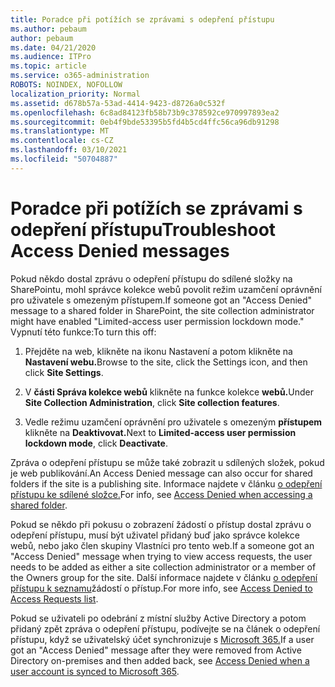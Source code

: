 ```yaml
---
title: Poradce při potížích se zprávami s odepření přístupu
ms.author: pebaum
author: pebaum
ms.date: 04/21/2020
ms.audience: ITPro
ms.topic: article
ms.service: o365-administration
ROBOTS: NOINDEX, NOFOLLOW
localization_priority: Normal
ms.assetid: d678b57a-53ad-4414-9423-d8726a0c532f
ms.openlocfilehash: 6c8ad84123fb58b73b9c378592ce970997893ea2
ms.sourcegitcommit: 0eb4f9bde53395b5fd4b5cd4ffc56ca96db91298
ms.translationtype: MT
ms.contentlocale: cs-CZ
ms.lasthandoff: 03/10/2021
ms.locfileid: "50704887"
---
```

# <a name="troubleshoot-access-denied-messages"></a><span data-ttu-id="3b392-102">Poradce při potížích se zprávami s odepření přístupu</span><span class="sxs-lookup"><span data-stu-id="3b392-102">Troubleshoot Access Denied messages</span></span>

<span data-ttu-id="3b392-103">Pokud někdo dostal zprávu o odepření přístupu do sdílené složky na SharePointu, mohl správce kolekce webů povolit režim uzamčení oprávnění pro uživatele s omezeným přístupem.</span><span class="sxs-lookup"><span data-stu-id="3b392-103">If someone got an "Access Denied" message to a shared folder in SharePoint, the site collection administrator might have enabled "Limited-access user permission lockdown mode."</span></span> <span data-ttu-id="3b392-104">Vypnutí této funkce:</span><span class="sxs-lookup"><span data-stu-id="3b392-104">To turn this off:</span></span> 
  
1. <span data-ttu-id="3b392-105">Přejděte na web, klikněte na ikonu Nastavení a potom klikněte na **Nastavení webu.**</span><span class="sxs-lookup"><span data-stu-id="3b392-105">Browse to the site, click the Settings icon, and then click **Site Settings**.</span></span>
    
2. <span data-ttu-id="3b392-106">V **části Správa kolekce webů** klikněte na funkce kolekce **webů.**</span><span class="sxs-lookup"><span data-stu-id="3b392-106">Under **Site Collection Administration**, click **Site collection features**.</span></span>
    
3. <span data-ttu-id="3b392-107">Vedle režimu uzamčení oprávnění pro uživatele s omezeným **přístupem** klikněte na **Deaktivovat.**</span><span class="sxs-lookup"><span data-stu-id="3b392-107">Next to **Limited-access user permission lockdown mode**, click **Deactivate**.</span></span>
    
<span data-ttu-id="3b392-108">Zpráva o odepření přístupu se může také zobrazit u sdílených složek, pokud je web publikování.</span><span class="sxs-lookup"><span data-stu-id="3b392-108">An Access Denied message can also occur for shared folders if the site is a publishing site.</span></span> <span data-ttu-id="3b392-109">Informace najdete v článku [o odepření přístupu ke sdílené složce.](https://answers.microsoft.com/windows/forum/windows_7-files/access-denied-to-share-folder/79fae49d-cddf-4845-8ac8-c141884d85fb)</span><span class="sxs-lookup"><span data-stu-id="3b392-109">For info, see [Access Denied when accessing a shared folder](https://answers.microsoft.com/windows/forum/windows_7-files/access-denied-to-share-folder/79fae49d-cddf-4845-8ac8-c141884d85fb).</span></span>
  
<span data-ttu-id="3b392-110">Pokud se někdo při pokusu o zobrazení žádostí o přístup dostal zprávu o odepření přístupu, musí být uživatel přidaný buď jako správce kolekce webů, nebo jako člen skupiny Vlastníci pro tento web.</span><span class="sxs-lookup"><span data-stu-id="3b392-110">If a someone got an "Access Denied" message when trying to view access requests, the user needs to be added as either a site collection administrator or a member of the Owners group for the site.</span></span> <span data-ttu-id="3b392-111">Další informace najdete v článku [o odepření přístupu k seznamu](https://go.microsoft.com/fwlink/?linkid=2004220)žádostí o přístup.</span><span class="sxs-lookup"><span data-stu-id="3b392-111">For more info, see [Access Denied to Access Requests list](https://go.microsoft.com/fwlink/?linkid=2004220).</span></span>
  
<span data-ttu-id="3b392-112">Pokud se uživateli po odebrání z místní služby Active Directory a potom přidaný zpět zpráva o odepření přístupu, podívejte se na článek o odepření přístupu, když se uživatelský účet synchronizuje s [Microsoft 365.](https://go.microsoft.com/fwlink/?linkid=2004318)</span><span class="sxs-lookup"><span data-stu-id="3b392-112">If a user got an "Access Denied" message after they were removed from Active Directory on-premises and then added back, see [Access Denied when a user account is synced to Microsoft 365](https://go.microsoft.com/fwlink/?linkid=2004318).</span></span>
  

